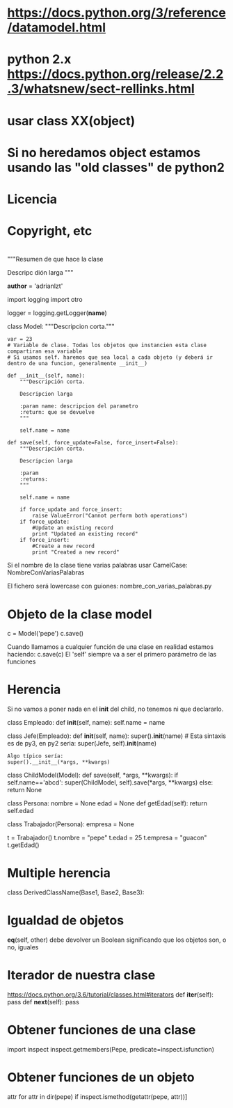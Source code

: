 # https://docs.python.org/3/reference/datamodel.html
#
# python 2.x https://docs.python.org/release/2.2.3/whatsnew/sect-rellinks.html
# usar class XX(object)
# Si no heredamos object estamos usando las "old classes" de python2
#
# Licencia
#
# Copyright, etc
#

"""Resumen de que hace la clase

Descripc dión larga
"""

__author__ = 'adrianlzt'

import logging
import otro

logger = logging.getLogger(__name__)

class Model:
    """Descripcion corta."""

    var = 23
    # Variable de clase. Todas los objetos que instancien esta clase compartiran esa variable
    # Si usamos self. haremos que sea local a cada objeto (y deberá ir dentro de una funcion, generalmente __init__)

    def __init__(self, name):
        """Descripción corta.

        Descripcion larga

        :param name: descripcion del parametro
        :return: que se devuelve
        """

        self.name = name

    def save(self, force_update=False, force_insert=False):
        """Descripción corta.

        Descripcion larga

        :param
        :returns:
        """
  
        self.name = name

        if force_update and force_insert:
            raise ValueError("Cannot perform both operations")
        if force_update:
            #Update an existing record
            print "Updated an existing record"
        if force_insert:
            #Create a new record
            print "Created a new record"


Si el nombre de la clase tiene varias palabras usar CamelCase:
NombreConVariasPalabras

El fichero será lowercase con guiones:
nombre_con_varias_palabras.py


# Objeto de la clase model
c = Model('pepe')
c.save()

Cuando llamamos a cualquier función de una clase en realidad estamos haciendo:
c.save(c)
El 'self' siempre va a ser el primero parámetro de las funciones


# Herencia
Si no vamos a poner nada en el __init__ del child, no tenemos ni que declararlo.

class Empleado:
  def __init__(self, name):
    self.name = name

class Jefe(Empleado):
  def __init__(self, name):
    super().__init__(name)
    # Esta sintaxis es de py3, en py2 seria: super(Jefe, self).__init__(name)

    Algo típico sería:
    super().__init__(*args, **kwargs)


class ChildModel(Model):
  def save(self, *args, **kwargs):
    if self.name=='abcd':
      super(ChildModel, self).save(*args, **kwargs)
    else:
      return None



class Persona:
  nombre = None
  edad = None
  def getEdad(self):
      return self.edad

class Trabajador(Persona):
  empresa = None

t = Trabajador()
t.nombre = "pepe"
t.edad = 25
t.empresa = "guacon"
t.getEdad()


# Multiple herencia
class DerivedClassName(Base1, Base2, Base3):



# Igualdad de objetos
__eq__(self, other)
debe devolver un Boolean significando que los objetos son, o no, iguales


# Iterador de nuestra clase
https://docs.python.org/3.6/tutorial/classes.html#iterators
def __iter__(self):
  pass
def __next__(self):
  pass



# Obtener funciones de una clase
import inspect
inspect.getmembers(Pepe, predicate=inspect.isfunction)


# Obtener funciones de un objeto
attr for attr in dir(pepe) if inspect.ismethod(getattr(pepe, attr))]
